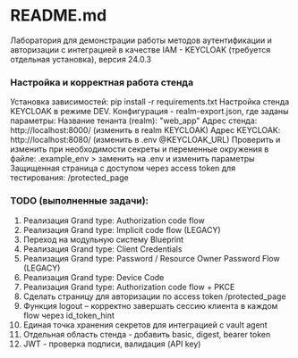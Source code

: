 # README.md
Лаборатория для демонстрации работы методов аутентификации и авторизации с интеграцией в качестве IAM - KEYCLOAK (требуется отдельная установка), версия 24.0.3

### Настройка и корректная работа стенда
Установка зависимостей: pip install -r requirements.txt
Настройка стенда KEYCLOAK в режиме DEV. 
Конфигурация - realm-export.json, где заданы параметры:
    Название тенанта (realm): "web_app"
    Адрес стенда: http://localhost:8000/ (изменить в realm KEYCLOAK)
Адрес KEYCLOAK: http://localhost:8080/ (изменить в .env @KEYCLOAK_URL)
Проверить и изменить при необходимости секреты и переменные окружения в файле: .example_env > заменить на .env и изменить параметры
Защищенная страница с доступом через access token для тестирования: /protected_page

### TODO (выполненные задачи):
1.  Реализация Grand type: Authorization code flow
2.  Реализация Grand type: Implicit code flow (LEGACY)
3.  Переход на модульную систему Blueprint
4.  Реализация Grand type: Client Credentials
5.  Реализация Grand type: Password / Resource Owner Password Flow (LEGACY)
6.  Реализация Grand type: Device Code
7.  Реализация Grand type: Authorization code flow + PKCE
8.  Сделать страницу для авторизации по access token /protected_page
9.  Функция logout – корректно завершать сессию клиента в каждом flow через id_token_hint
10. Единая точка хранения секретов для интеграцией с vault agent
11. Отдельная область стенда - добавить basic, digest, bearer token
12. JWT - проверка подписи, валидация (API key)




